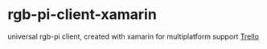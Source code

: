# rgb-pi-client-xamarin
universal rgb-pi client, created with xamarin for multiplatform support
[Trello](https://trello.com/b/LXIuFsOm/rgb-pi-remote)
